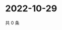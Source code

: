 # 2022-10-29

共 0 条

<!-- BEGIN WEIBO -->
<!-- 最后更新时间 Sat Oct 29 2022 20:30:39 GMT+0800 (China Standard Time) -->

<!-- END WEIBO -->
